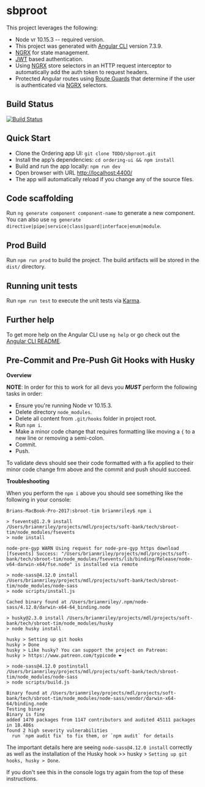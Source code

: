 # sbproot

This project leverages the following:

* Node  vr 10.15.3 -- required version.
* This project was generated with [Angular CLI](https://github.com/angular/angular-cli) version 7.3.9.
* [NGRX](https://github.com/ngrx/platform) for state management.
* [JWT](https://jwt.io/) based authentication.
* Using [NGRX](https://github.com/ngrx/platform) store selectors in an HTTP request interceptor to automatically add the auth token to request headers.
* Protected Angular routes using [Route Guards](https://angular.io/guide/router#milestone-5-route-guards) that determine if the user is authenticated via [NGRX](https://github.com/ngrx/platform) selectors.


## Build Status
[![Build Status](https://dev.azure.com/sb-azure-devops/Prism/_apis/build/status/Caserta-Concepts.sb-fe?branchName=develop)](https://dev.azure.com/sb-azure-devops/Prism/_build/latest?definitionId=1&branchName=develop)

## Quick Start

* Clone the Ordering app UI: `git clone TODO/sbproot.git`
* Install the app’s dependencies: `cd ordering-ui && npm install`
* Build and run the app locally: `npm run dev`
* Open browser with URL [http://localhost:4400/](http://localhost:4400/)
* The app will automatically reload if you change any of the source files.

## Code scaffolding

Run `ng generate component component-name` to generate a new component. You can also use `ng generate directive|pipe|service|class|guard|interface|enum|module`.

## Prod Build

Run `npm run prod` to build the project. The build artifacts will be stored in the `dist/` directory.

## Running unit tests

Run `npm run test` to execute the unit tests via [Karma](https://karma-runner.github.io).

## Further help

To get more help on the Angular CLI use `ng help` or go check out the [Angular CLI README](https://github.com/angular/angular-cli/blob/master/README.md).

## Pre-Commit and Pre-Push Git Hooks with Husky

**Overview**

**NOTE**: In order for this to work for all devs you **_MUST_** perform the following tasks in order:

* Ensure you're running Node  vr 10.15.3.
* Delete directory `node_modules`.
* Delete all content from `.git/hooks` folder in project root.
* Run `npm i`.
* Make a minor code change that requires formatting like moving a `{` to a new line or removing a semi-colon.
* Commit.
* Push.

To validate devs should see their code formatted with a fix applied to their minor code change frm above and the commit and push should succeed.

**Troubleshooting**

When you perform the `npm i` above you should see something like the following in your console:

```
Brians-MacBook-Pro-2017:sbroot-tim brianmriley$ npm i

> fsevents@1.2.9 install /Users/brianmriley/projects/mdl/projects/soft-bank/tech/sbroot-tim/node_modules/fsevents
> node install

node-pre-gyp WARN Using request for node-pre-gyp https download 
[fsevents] Success: "/Users/brianmriley/projects/mdl/projects/soft-bank/tech/sbroot-tim/node_modules/fsevents/lib/binding/Release/node-v64-darwin-x64/fse.node" is installed via remote

> node-sass@4.12.0 install /Users/brianmriley/projects/mdl/projects/soft-bank/tech/sbroot-tim/node_modules/node-sass
> node scripts/install.js

Cached binary found at /Users/brianmriley/.npm/node-sass/4.12.0/darwin-x64-64_binding.node

> husky@2.3.0 install /Users/brianmriley/projects/mdl/projects/soft-bank/tech/sbroot-tim/node_modules/husky
> node husky install

husky > Setting up git hooks
husky > Done
husky > Like husky? You can support the project on Patreon:
husky > https://www.patreon.com/typicode ❤

> node-sass@4.12.0 postinstall /Users/brianmriley/projects/mdl/projects/soft-bank/tech/sbroot-tim/node_modules/node-sass
> node scripts/build.js

Binary found at /Users/brianmriley/projects/mdl/projects/soft-bank/tech/sbroot-tim/node_modules/node-sass/vendor/darwin-x64-64/binding.node
Testing binary
Binary is fine
added 1470 packages from 1147 contributors and audited 45111 packages in 18.486s
found 2 high severity vulnerabilities
  run `npm audit fix` to fix them, or `npm audit` for details
```

The important details here are seeing `node-sass@4.12.0 install` correctly as well as the installation of the Husky hook >> husky > `Setting up git hooks, husky > Done`.

If you don't see this in the console logs try again from the top of these instructions.

